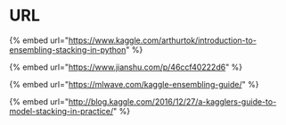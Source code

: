# URL

{% embed url="https://www.kaggle.com/arthurtok/introduction-to-ensembling-stacking-in-python" %}

{% embed url="https://www.jianshu.com/p/46ccf40222d6" %}

{% embed url="https://mlwave.com/kaggle-ensembling-guide/" %}

{% embed url="http://blog.kaggle.com/2016/12/27/a-kagglers-guide-to-model-stacking-in-practice/" %}



